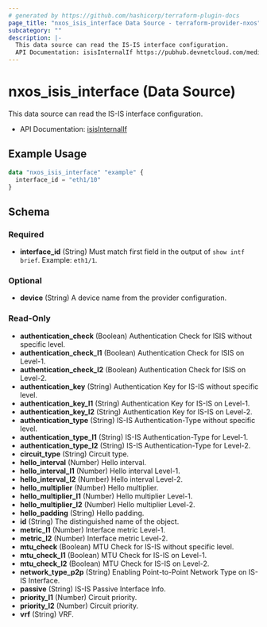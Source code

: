 ```yaml
---
# generated by https://github.com/hashicorp/terraform-plugin-docs
page_title: "nxos_isis_interface Data Source - terraform-provider-nxos"
subcategory: ""
description: |-
  This data source can read the IS-IS interface configuration.
  API Documentation: isisInternalIf https://pubhub.devnetcloud.com/media/dme-docs-10-2-2/docs/Routing%20and%20Forwarding/isis:InternalIf/
---
```


# nxos_isis_interface (Data Source)

This data source can read the IS-IS interface configuration.

- API Documentation: [isisInternalIf](https://pubhub.devnetcloud.com/media/dme-docs-10-2-2/docs/Routing%20and%20Forwarding/isis:InternalIf/)

## Example Usage

```terraform
data "nxos_isis_interface" "example" {
  interface_id = "eth1/10"
}
```

<!-- schema generated by tfplugindocs -->
## Schema

### Required

- **interface_id** (String) Must match first field in the output of `show intf brief`. Example: `eth1/1`.

### Optional

- **device** (String) A device name from the provider configuration.

### Read-Only

- **authentication_check** (Boolean) Authentication Check for ISIS without specific level.
- **authentication_check_l1** (Boolean) Authentication Check for ISIS on Level-1.
- **authentication_check_l2** (Boolean) Authentication Check for ISIS on Level-2.
- **authentication_key** (String) Authentication Key for IS-IS without specific level.
- **authentication_key_l1** (String) Authentication Key for IS-IS on Level-1.
- **authentication_key_l2** (String) Authentication Key for IS-IS on Level-2.
- **authentication_type** (String) IS-IS Authentication-Type without specific level.
- **authentication_type_l1** (String) IS-IS Authentication-Type for Level-1.
- **authentication_type_l2** (String) IS-IS Authentication-Type for Level-2.
- **circuit_type** (String) Circuit type.
- **hello_interval** (Number) Hello interval.
- **hello_interval_l1** (Number) Hello interval Level-1.
- **hello_interval_l2** (Number) Hello interval Level-2.
- **hello_multiplier** (Number) Hello multiplier.
- **hello_multiplier_l1** (Number) Hello multiplier Level-1.
- **hello_multiplier_l2** (Number) Hello multiplier Level-2.
- **hello_padding** (String) Hello padding.
- **id** (String) The distinguished name of the object.
- **metric_l1** (Number) Interface metric Level-1.
- **metric_l2** (Number) Interface metric Level-2.
- **mtu_check** (Boolean) MTU Check for IS-IS without specific level.
- **mtu_check_l1** (Boolean) MTU Check for IS-IS on Level-1.
- **mtu_check_l2** (Boolean) MTU Check for IS-IS on Level-2.
- **network_type_p2p** (String) Enabling Point-to-Point Network Type on IS-IS Interface.
- **passive** (String) IS-IS Passive Interface Info.
- **priority_l1** (Number) Circuit priority.
- **priority_l2** (Number) Circuit priority.
- **vrf** (String) VRF.


